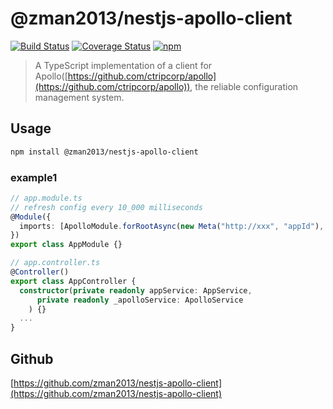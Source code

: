 # @zman2013/nestjs-apollo-client

[![Build Status](https://github.com/zman2013/ts-apollo-client/workflows/Build%20and%20Release/badge.svg)](https://github.com/zman2013/ts-apollo-client/workflows/Build%20and%20Release/badge.svg)
[![Coverage Status](https://coveralls.io/repos/github/zman2013/ts-apollo-client/badge.svg?branch=master)](https://coveralls.io/github/zman2013/ts-apollo-client?branch=master)
[![npm](https://img.shields.io/npm/v/@zman2013/ts-apollo-client.svg)](https://www.npmjs.com/package/@zman2013/ts-apollo-client/)

> A TypeScript implementation of a client for Apollo([https://github.com/ctripcorp/apollo](https://github.com/ctripcorp/apollo)), the reliable configuration management system.

## Usage

```bash
npm install @zman2013/nestjs-apollo-client
```

### example1
```typescript
// app.module.ts
// refresh config every 10_000 milliseconds
@Module({
  imports: [ApolloModule.forRootAsync(new Meta("http://xxx", "appId"), 10_000)]
})
export class AppModule {}

// app.controller.ts
@Controller()
export class AppController {
  constructor(private readonly appService: AppService,
      private readonly _apolloService: ApolloService
    ) {}
  ...
}
```

## Github
[https://github.com/zman2013/nestjs-apollo-client](https://github.com/zman2013/nestjs-apollo-client)